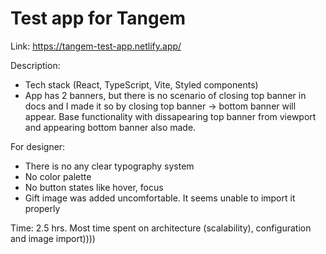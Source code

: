 # Test app for Tangem 

Link: https://tangem-test-app.netlify.app/

Description:

- Tech stack (React, TypeScript, Vite, Styled components)
- App has 2 banners, but there is no scenario of closing top banner in docs and I made it so by closing top banner -> bottom banner will appear. Base functionality with dissapearing top banner from viewport and appearing bottom banner also made. 


For designer:

- There is no any clear typography system
- No color palette
- No button states like hover, focus
- Gift image was added uncomfortable. It seems unable to import it properly

Time: 2.5 hrs. Most time spent on architecture (scalability), configuration and image import)))) 


